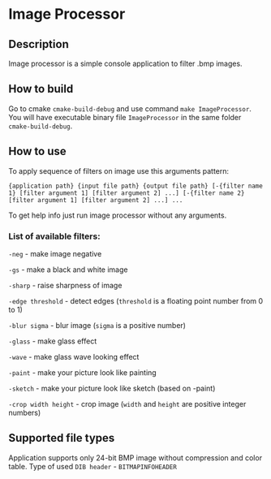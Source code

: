 # Image Processor

## Description

Image processor is a simple console application to filter .bmp images.

## How to build

Go to cmake `cmake-build-debug` and use command `make ImageProcessor`. 
You will have executable binary file `ImageProcessor` in the same folder `cmake-build-debug`.

## How to use
To apply sequence of filters on image use this arguments pattern:

`{application path} {input file path} {output file path}
[-{filter name 1} [filter argument 1] [filter argument 2] ...]
[-{filter name 2} [filter argument 1] [filter argument 2] ...] ...`

To get help info just run image processor without any arguments.

### List of available filters:
`-neg` - make image negative

`-gs` - make a black and white image

`-sharp` - raise sharpness of image

`-edge threshold` - detect edges (`threshold` is a floating point number from 0 to 1)

`-blur sigma` - blur image (`sigma` is a positive number)

`-glass` - make glass effect

`-wave` - make glass wave looking effect

`-paint` - make your picture look like painting

`-sketch` - make your picture look like sketch (based on -paint)

`-crop width height` - crop image (`width` and `height` are positive integer numbers)

## Supported file types

Application supports only 24-bit BMP image without compression and color table. Type of used `DIB header` - `BITMAPINFOHEADER`